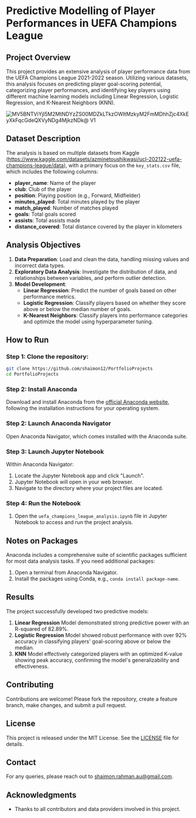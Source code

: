 # Predictive Modelling of Player Performances in UEFA Champions League

## Project Overview

This project provides an extensive analysis of player performance data from the UEFA Champions League 2021-2022 season. Utilizing various datasets, this analysis focuses on predicting player goal-scoring potential, categorizing player performances, and identifying key players using different machine learning models including Linear Regression, Logistic Regression, and K-Nearest Neighbors (KNN).

![MV5BNTViYjI5M2MtNDYzZS00MDZkLTkzOWItMzkyM2FmMDhhZjc4XkEyXkFqcGdeQXVyNDg4MjkzNDk@ _V1_](https://github.com/shaimon12/PortfolioProjects/assets/160793918/86067a58-37e6-4143-938d-601592a72a1a)

## Dataset Description

The analysis is based on multiple datasets from Kaggle (https://www.kaggle.com/datasets/azminetoushikwasi/ucl-202122-uefa-champions-league/data), with a primary focus on the `key_stats.csv` file, which includes the following columns:
- **player_name**: Name of the player
- **club**: Club of the player
- **position**: Playing position (e.g., Forward, Midfielder)
- **minutes_played**: Total minutes played by the player
- **match_played**: Number of matches played
- **goals**: Total goals scored
- **assists**: Total assists made
- **distance_covered**: Total distance covered by the player in kilometers

## Analysis Objectives

1. **Data Preparation**: Load and clean the data, handling missing values and incorrect data types.
2. **Exploratory Data Analysis**: Investigate the distribution of data, and relationships between variables, and perform outlier detection.
3. **Model Development**:
   - **Linear Regression**: Predict the number of goals based on other performance metrics.
   - **Logistic Regression**: Classify players based on whether they score above or below the median number of goals.
   - **K-Nearest Neighbors**: Classify players into performance categories and optimize the model using hyperparameter tuning.

## How to Run

### Step 1: Clone the repository:
   ```bash
   git clone https://github.com/shaimon12/PortfolioProjects
cd PortfolioProjects
```
### Step 2: Install Anaconda

Download and install Anaconda from the [official Anaconda website](https://www.anaconda.com/products/individual), following the installation instructions for your operating system.

### Step 2: Launch Anaconda Navigator

Open Anaconda Navigator, which comes installed with the Anaconda suite.

### Step 3: Launch Jupyter Notebook

Within Anaconda Navigator:
1. Locate the Jupyter Notebook app and click "Launch".
2. Jupyter Notebook will open in your web browser.
3. Navigate to the directory where your project files are located.

### Step 4: Run the Notebook

1. Open the `uefa_champions_league_analysis.ipynb` file in Jupyter Notebook to access and run the project analysis.

## Notes on Packages

Anaconda includes a comprehensive suite of scientific packages sufficient for most data analysis tasks. If you need additional packages:
1. Open a terminal from Anaconda Navigator.
2. Install the packages using Conda, e.g., `conda install package-name`.

## Results

The project successfully developed two predictive models:
1. **Linear Regression** Model demonstrated strong predictive power with an R-squared of 82.89%.
2. **Logistic Regression** Model showed robust performance with over 92% accuracy in classifying players' goal-scoring above or below the median.
3. **KNN** Model effectively categorized players with an optimized K-value showing peak accuracy, confirming the model's generalizability and effectiveness.

## Contributing

Contributions are welcome! Please fork the repository, create a feature branch, make changes, and submit a pull request.

## License

This project is released under the MIT License. See the [LICENSE](LICENSE.md) file for details.

## Contact

For any queries, please reach out to shaimon.rahman.au@gmail.com.

## Acknowledgments

- Thanks to all contributors and data providers involved in this project.



